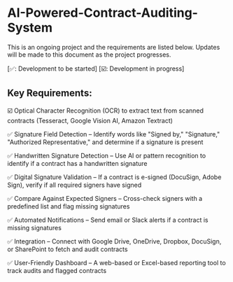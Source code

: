 # AI-Powered-Contract-Auditing-System
This is an ongoing project and the requirements are listed below. Updates will be made to this document as the project progresses.

[✅: Development to be started]
[☑️: Development in progress]

## Key Requirements:
☑️ Optical Character Recognition (OCR) to extract text from scanned contracts (Tesseract, Google Vision AI, Amazon Textract)

✅ Signature Field Detection – Identify words like "Signed by," "Signature," "Authorized Representative," and determine if a signature is present

✅ Handwritten Signature Detection – Use AI or pattern recognition to identify if a contract has a handwritten signature

✅ Digital Signature Validation – If a contract is e-signed (DocuSign, Adobe Sign), verify if all required signers have signed

✅ Compare Against Expected Signers – Cross-check signers with a predefined list and flag missing signatures

✅ Automated Notifications – Send email or Slack alerts if a contract is missing signatures

✅ Integration – Connect with Google Drive, OneDrive, Dropbox, DocuSign, or SharePoint to fetch and audit contracts

✅ User-Friendly Dashboard – A web-based or Excel-based reporting tool to track audits and flagged contracts
